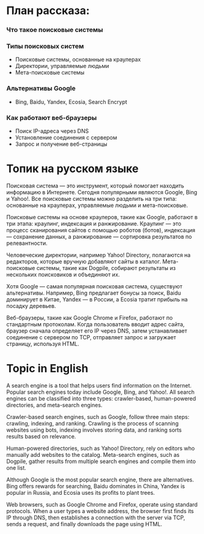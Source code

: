 # План рассказа:
### Что такое поисковые системы
### Типы поисковых систем
 - Поисковые системы, основанные на краулерах
 - Директории, управляемые людьми
 - Мета-поисковые системы
### Альтернативы Google
 - Bing, Baidu, Yandex, Ecosia, Search Encrypt
### Как работают веб-браузеры
 - Поиск IP-адреса через DNS
 - Установление соединения с сервером
 - Запрос и получение веб-страницы
# Топик на русском языке
Поисковая система — это инструмент, который помогает находить информацию в Интернете. Сегодня популярными являются Google, Bing и Yahoo!. Все поисковые системы можно разделить на три типа: основанные на краулерах, управляемые людьми и мета-поисковые.

Поисковые системы на основе краулеров, такие как Google, работают в три этапа: краулинг, индексация и ранжирование. Краулинг — это процесс сканирования сайтов с помощью роботов (ботов), индексация — сохранение данных, а ранжирование — сортировка результатов по релевантности.

Человеческие директории, например Yahoo! Directory, полагаются на редакторов, которые вручную добавляют сайты в каталог. Мета-поисковые системы, такие как Dogpile, собирают результаты из нескольких поисковиков и объединяют их.

Хотя Google — самая популярная поисковая система, существуют альтернативы. Например, Bing предлагает бонусы за поиск, Baidu доминирует в Китае, Yandex — в России, а Ecosia тратит прибыль на посадку деревьев.

Веб-браузеры, такие как Google Chrome и Firefox, работают по стандартным протоколам. Когда пользователь вводит адрес сайта, браузер сначала определяет его IP через DNS, затем устанавливает соединение с сервером по TCP, отправляет запрос и загружает страницу, используя HTML.

# Topic in English
A search engine is a tool that helps users find information on the Internet. Popular search engines today include Google, Bing, and Yahoo!. All search engines can be classified into three types: crawler-based, human-powered directories, and meta-search engines.

Crawler-based search engines, such as Google, follow three main steps: crawling, indexing, and ranking. Crawling is the process of scanning websites using bots, indexing involves storing data, and ranking sorts results based on relevance.

Human-powered directories, such as Yahoo! Directory, rely on editors who manually add websites to the catalog. Meta-search engines, such as Dogpile, gather results from multiple search engines and compile them into one list.

Although Google is the most popular search engine, there are alternatives. Bing offers rewards for searching, Baidu dominates in China, Yandex is popular in Russia, and Ecosia uses its profits to plant trees.

Web browsers, such as Google Chrome and Firefox, operate using standard protocols. When a user types a website address, the browser first finds its IP through DNS, then establishes a connection with the server via TCP, sends a request, and finally downloads the page using HTML.